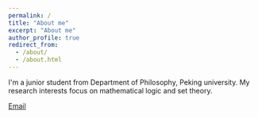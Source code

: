 ```yaml
---
permalink: /
title: "About me"
excerpt: "About me"
author_profile: true
redirect_from: 
  - /about/
  - /about.html
---
```

I'm a junior student from Department of Philosophy, Peking university. My research interests focus on mathematical logic and set theory. 

[Email](mailto:l762972374@stu.pku.edu.cn)
